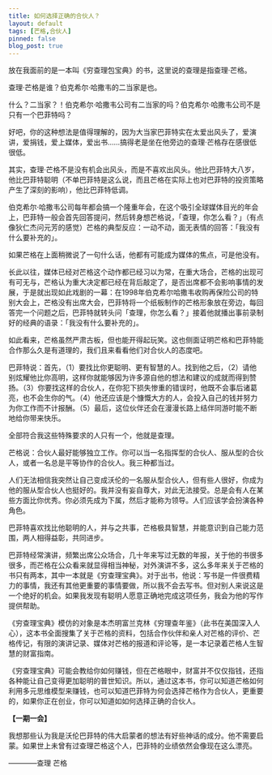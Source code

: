 ```yaml
---
title: 如何选择正确的合伙人？
layout: default
tags: [芒格,合伙人]
pinned: false
blog_post: true
---
```


放在我面前的是一本叫《穷查理包宝典》的书，这里说的查理是指查理·芒格。

查理·芒格是谁？伯克希尔·哈撒韦的二当家是也。

什么？二当家？！伯克希尔·哈撒韦公司有二当家的吗？伯克希尔·哈撒韦公司不是只有一个巴菲特吗？

好吧，你的这种想法是值得理解的，因为大当家巴菲特实在太爱出风头了，爱演讲，爱捐钱，爱上媒体，爱出书……搞得老是坐在他旁边的查理·芒格存在感很低很低。

其实，查理·芒格不是没有机会出风头，而是不喜欢出风头。他比巴菲特大八岁，他比巴菲特聪明（不单巴菲特是这么说，而且芒格在实际上也对巴菲特的投资策略产生了深刻的影响），他比巴菲特低调。

伯克希尔·哈撒韦公司每年都会搞一个隆重年会，在这个吸引全球媒体目光的年会上，巴菲特一般会首先回答提问，然后转身想芒格说，「查理，你怎么看？」（有点像狄仁杰问元芳的感觉）芒格的典型反应：一动不动，面无表情的回答：「我没有什么要补充的」。

如果芒格在上面稍微说了一句什么话，他都有可能成为媒体的焦点，可是他没有。

长此以往，媒体已经对芒格这个动作都已经习以为常，在重大场合，芒格的出现可有可无与，芒格认为重大决定都已经在背后敲定了，是否出席都不会影响事情的发展，于是就出现如此戏剧的一幕：在1998年伯克希尔哈撒韦收购再保险公司的特别大会上，芒格没有出席大会，巴菲特将一个纸板制作的芒格形象放在旁边，每回答完一个问题之后，巴菲特就转头问「查理，你怎么看？」接着他就播出事前录制好的经典的语录：「我没有什么要补充的」。

如此看来，芒格虽然严肃古板，但也能开得起玩笑。这也侧面证明芒格和巴菲特能合作那么久是有道理的，我们且来看看他们对合伙人的态度吧。

巴菲特说：首先，（1）要找比你更聪明、更有智慧的人。找到他之后，（2）请他别炫耀他比你高明，这样你就能够因为许多源自他的想法和建议的成就而得到赞扬。（3）你要找这样的合伙人，在你犯下损失惨重的错误时，他既不会事后诸葛亮，也不会生你的气。（4）他还应该是个慷慨大方的人，会投入自己的钱并努力为你工作而不计报酬。（5）最后，这位伙伴还会在漫漫长路上结伴同游时能不断地给你带来快乐。

全部符合我这些特殊要求的人只有一个，他就是查理。

芒格说：合伙人最好能够独立工作。你可以当一名指挥型的合伙人、服从型的合伙人，或者一名总是平等协作的合伙人。我三种都当过。

人们无法相信我突然让自己变成沃伦的一名服从型合伙人，但有些人很好，你成为他的服从型合伙人也挺好的。我并没有妄自尊大，对此无法接受。总是会有人在某些方面比你优秀。你必须先成为下属，然后才能称为领导。人们应该学会扮演各种角色。

巴菲特喜欢找比他聪明的人，并与之共事，芒格极具智慧，并能意识到自己能力范围，两人相得益彰，共同进步。

巴菲特经常演讲，频繁出席公众场合，几十年来写过无数的年报，关于他的书很多很多，而芒格在公众看来就显得相当神秘，对外演讲不多，这么多年来关于芒格的书只有两本，其中一本就是《穷查理宝典》。对于出书，他说：写书是一件很费精力的事情，我还有其他更重要的事情要做，所以我不会去写书。但对别人来说这是一个绝好的机会。如果我发现有聪明人愿意正确地完成这项任务，我会为他的写作提供帮助。

《穷查理宝典》模仿的对象是本杰明富兰克林《穷理查年鉴》（此书在美国深入人心），这本书全面搜集了关于芒格的资料，包括合作伙伴和亲人对芒格的评价、芒格传记，有限的演讲记录、媒体对芒格的报道和评论等，是一本记录着芒格人生智慧的财富指南。

《穷查理宝典》可能会教给你如何赚钱，但在芒格眼中，财富并不仅仅指钱，还指各种能让自己变得更加聪明的普世知识。所以，通过这本书，你可以知道芒格如何利用多元思维模型来赚钱，也可以知道巴菲特为何会选择芒格作为合伙人，更重要的，如果你正在创业，你可以知道如如何选择正确的合伙人。


**【一期一会】**


我想那些认为我是沃伦巴菲特的伟大启蒙者的想法有好些神话的成分。他不需要启蒙。如果世上未曾有过查理芒格这个人，巴菲特的业绩依然会像现在这么漂亮。

————查理 芒格
